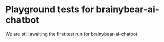 # Playground tests for brainybear-ai-chatbot
We are still awaiting the first test run for brainybear-ai-chatbot.
